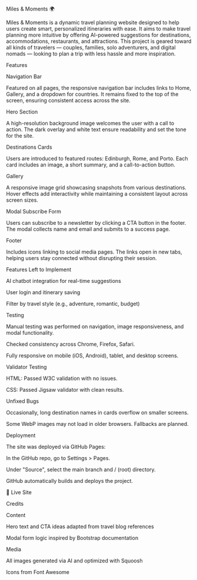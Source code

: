 Miles & Moments 🌍

Miles & Moments is a dynamic travel planning website designed to help users create smart, personalized itineraries with ease. It aims to make travel planning more intuitive by offering AI-powered suggestions for destinations, accommodations, restaurants, and attractions. This project is geared toward all kinds of travelers — couples, families, solo adventurers, and digital nomads — looking to plan a trip with less hassle and more inspiration.



Features

Navigation Bar

Featured on all pages, the responsive navigation bar includes links to Home, Gallery, and a dropdown for countries. It remains fixed to the top of the screen, ensuring consistent access across the site.

Hero Section

A high-resolution background image welcomes the user with a call to action. The dark overlay and white text ensure readability and set the tone for the site.

Destinations Cards

Users are introduced to featured routes: Edinburgh, Rome, and Porto. Each card includes an image, a short summary, and a call-to-action button.

Gallery

A responsive image grid showcasing snapshots from various destinations. Hover effects add interactivity while maintaining a consistent layout across screen sizes.

Modal Subscribe Form

Users can subscribe to a newsletter by clicking a CTA button in the footer. The modal collects name and email and submits to a success page.

Footer

Includes icons linking to social media pages. The links open in new tabs, helping users stay connected without disrupting their session.

Features Left to Implement

AI chatbot integration for real-time suggestions

User login and itinerary saving

Filter by travel style (e.g., adventure, romantic, budget)

Testing

Manual testing was performed on navigation, image responsiveness, and modal functionality.

Checked consistency across Chrome, Firefox, Safari.

Fully responsive on mobile (iOS, Android), tablet, and desktop screens.

Validator Testing

HTML: Passed W3C validation with no issues.

CSS: Passed Jigsaw validator with clean results.

Unfixed Bugs

Occasionally, long destination names in cards overflow on smaller screens.

Some WebP images may not load in older browsers. Fallbacks are planned.

Deployment

The site was deployed via GitHub Pages:

In the GitHub repo, go to Settings > Pages.

Under "Source", select the main branch and / (root) directory.

GitHub automatically builds and deploys the project.

🔗 Live Site

Credits

Content

Hero text and CTA ideas adapted from travel blog references

Modal form logic inspired by Bootstrap documentation

Media

All images generated via AI and optimized with Squoosh

Icons from Font Awesome

